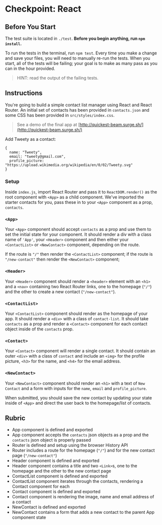 # Checkpoint: React

## Before You Start

The test suite is located in `./test`. **Before you begin anything, run `npm install`.**

To run the tests in the terminal, run `npm test`. Every time you make a change and save your files, you will need to manually re-run the tests. When you start, all of the tests will be failing; your goal is to make as many pass as you can in the hour provided.

> HINT: read the output of the failing tests.

## Instructions

You're going to build a simple contact list manager using React and React Router. An initial set of contacts has been provided in `contacts.json` and some CSS has been provided in `src/styles/index.css`.

> See a demo of the final app at [http://quickest-beam.surge.sh/](http://quickest-beam.surge.sh/)

Add Tweety as a contact:

```
{
  name: "Tweety",
  email: "tweety@gmail.com",
  profile_picture: "https://upload.wikimedia.org/wikipedia/en/0/02/Tweety.svg"
}
```

### Setup

Inside `index.js`, import React Router and pass it to `ReactDOM.render()` as the root component with `<App>` as a child component. We've imported the starter contacts for you, pass these in to your `<App>` component as a prop, `contacts`.

### `<App>`

Your `<App>` component should accept `contacts` as a prop and use them to set the initial state for your component. It should render a div with a class name of `'App'`, your `<Header>` component and then either your `<ContactList>` or `<NewContact>` component, depending on the route.

If the route is `"/"` then render the `<ContactList>` component; if the route is `"/new-contact"` then render the `<NewContact>` component;

### `<Header>`

Your `<Header>` component should render a `<header>` element with an `<h1>` and a `<nav>` containing two React Router links, one to the homepage (`"/"`) and the other to create a new contact (`"/new-contact"`).

### `<ContactList>`

Your `<ContactList>` component should render as the homepage of your app. It should render a `<div>` with a class of `contact-list`. It should take `contacts` as a prop and render a `<Contact>` component for each contact object inside of the `contacts` prop.

### `<Contact>`

Your `<Contact>` component will render a single contact. It should contain an outer `<div>` with a class of `contact` and include an `<img>` for the profile picture, `<h3>` for the name, and `<h4>` for the email address.

### `<NewContact>`

Your `<NewContact>` component should render an `<h1>` with a text of `New Contact` and a form with inputs for the `name`, `email` and `profile_picture`.

When submitted, you should save the new contact by updating your state inside of `<App>` and direct the user back to the homepage/list of contacts.

## Rubric
- App component is defined and exported
- App component accepts the `contacts` json objects as a prop and the `contacts` json object is properly passed
- Router is defined and setup using the browser History API
- Router includes a route for the homepage (`"/"`) and for the new contact page (`"/new-contact"`)
- Header component is defined and exported
- Header component contains a title and two `<Link>`s, one to the homepage and the other to the new contact page
- ContactList component is defined and exported
- ContactList component iterates through the contacts, rendering a Contact component for each
- Contact component is defined and exported
- Contact component is rendering the image, name and email address of a contact
- NewContact is defined and exported
- NewContact contains a form that adds a new contact to the parent App component state


